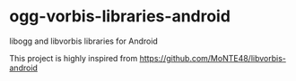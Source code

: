 # ogg-vorbis-libraries-android
libogg and libvorbis libraries for Android

This project is highly inspired from https://github.com/MoNTE48/libvorbis-android
